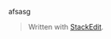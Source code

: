 

afsasg
> Written with [StackEdit](https://stackedit.io/).
<!--stackedit_data:
eyJoaXN0b3J5IjpbMTY0NTY1Mjk4OV19
-->
